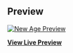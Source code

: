  ## Preview

[![New Age Preview](...jpg)](https://....github.io/.../)

**[View Live Preview](https://...github.io/.../)**
